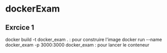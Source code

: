 # dockerExam
## Exrcice 1
 docker build -t docker_exam . : pour construire l'image
 docker run --name docker_exam -p 3000:3000 docker_exam : pour lancer le conteneur
 